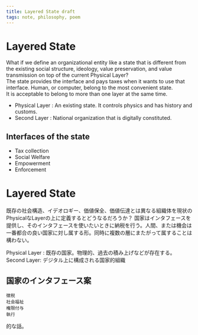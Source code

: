 ```yaml
---
title: Layered State draft
tags: note, philosophy, poem
---
```


# Layered State
What if we define an organizational entity like a state that is different from the existing social structure, ideology, value preservation, and value transmission on top of the current Physical Layer?  
The state provides the interface and pays taxes when it wants to use that interface. Human, or computer, belong to the most convenient state.   
It is acceptable to belong to more than one layer at the same time.  
   
- Physical Layer : An existing state. It controls physics and has history and customs.    
- Second Layer : National organization that is digitally constituted.   
  
## Interfaces of the state  
- Tax collection
- Social Welfare
- Empowerment
- Enforcement  

# Layered State 
既存の社会構造、イデオロギー、価値保全、価値伝達とは異なる組織体を現状のPhysicalなLayerの上に定義するとどうなるだろうか？
国家はインタフェースを提供し、そのインタフェースを使いたいときに納税を行う。人間、または機会は一番都合の良い国家に対し属する形。同時に複数の層にまたがって属することは構わない。

Physical Layer : 既存の国家。物理的、過去の積み上げなどが存在する。
Second Layer: デジタル上に構成される国家的組織

## 国家のインタフェース案
	徴税
	社会福祉
	権限付与
	執行  

的な話。